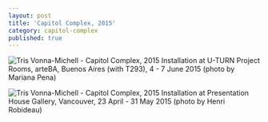 ```yaml
---
layout: post
title: 'Capitol Complex, 2015'
category: capitol-complex
published: true
---
```


![Tris Vonna-Michell - Capitol Complex, 2015]({{site.baseurl}}/assets/img/0504-capitol-complex-2015.jpg)
Installation at U-TURN Project Rooms, arteBA, Buenos Aires (with T293), 4 - 7 June 2015 (photo by Mariana Pena)

![Tris Vonna-Michell - Capitol Complex, 2015]({{site.baseurl}}/assets/img/0505-capitol-complex-2015.jpg)
Installation at Presentation House Gallery, Vancouver, 23 April - 31 May 2015 (photo by Henri Robideau)

